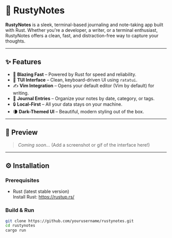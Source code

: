# 🦀 RustyNotes

**RustyNotes** is a sleek, terminal-based journaling and note-taking app built with Rust. Whether you're a developer, a writer, or a terminal enthusiast, RustyNotes offers a clean, fast, and distraction-free way to capture your thoughts.

---

## ✨ Features

- 🚀 **Blazing Fast** – Powered by Rust for speed and reliability.
- 🎨 **TUI Interface** – Clean, keyboard-driven UI using `ratatui`.
- ✍️ **Vim Integration** – Opens your default editor (Vim by default) for writing.
- 📅 **Journal Entries** – Organize your notes by date, category, or tags.
- 🔒 **Local-First** – All your data stays on your machine.
- 🌘 **Dark-Themed UI** – Beautiful, modern styling out of the box.

---

## 📸 Preview

> _Coming soon..._ (Add a screenshot or gif of the interface here!)

---

## ⚙️ Installation

### Prerequisites

- Rust (latest stable version)  
  Install Rust: https://rustup.rs/

### Build & Run

```bash
git clone https://github.com/yourusername/rustynotes.git
cd rustynotes
cargo run
```
